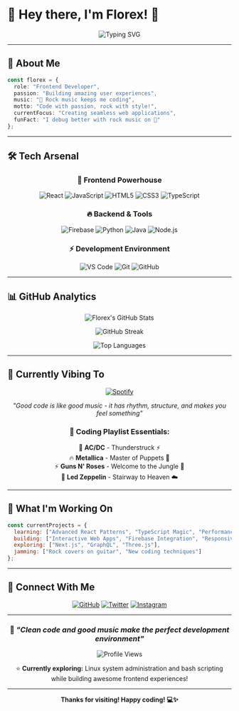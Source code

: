 # 🎸 Hey there, I'm Florex! 🚀

<div align="center">
  
![Typing SVG](https://readme-typing-svg.herokuapp.com?font=Fira+Code&weight=600&size=28&pause=1000&color=FF6B35&background=00000000&center=true&vCenter=true&width=600&lines=Frontend+Developer+%F0%9F%92%BB;Rock+Music+Lover+%F0%9F%A4%98;Code+Enthusiast+%E2%9A%A1;Always+Learning+%F0%9F%8C%B1)

</div>

---

## 🎯 About Me

```typescript
const florex = {
  role: "Frontend Developer",
  passion: "Building amazing user experiences",
  music: "🎸 Rock music keeps me coding",
  motto: "Code with passion, rock with style!",
  currentFocus: "Creating seamless web applications",
  funFact: "I debug better with rock music on 🤘"
};
```

---

## 🛠️ Tech Arsenal

<div align="center">

### 🚀 Frontend Powerhouse
![React](https://img.shields.io/badge/React-20232A?style=for-the-badge&logo=react&logoColor=61DAFB)
![JavaScript](https://img.shields.io/badge/JavaScript-F7DF1E?style=for-the-badge&logo=javascript&logoColor=black)
![HTML5](https://img.shields.io/badge/HTML5-E34F26?style=for-the-badge&logo=html5&logoColor=white)
![CSS3](https://img.shields.io/badge/CSS3-1572B6?style=for-the-badge&logo=css3&logoColor=white)
![TypeScript](https://img.shields.io/badge/TypeScript-007ACC?style=for-the-badge&logo=typescript&logoColor=white)

### 🔥 Backend & Tools
![Firebase](https://img.shields.io/badge/Firebase-FFCA28?style=for-the-badge&logo=firebase&logoColor=black)
![Python](https://img.shields.io/badge/Python-3776AB?style=for-the-badge&logo=python&logoColor=white)
![Java](https://img.shields.io/badge/Java-ED8B00?style=for-the-badge&logo=openjdk&logoColor=white)
![Node.js](https://img.shields.io/badge/Node.js-339933?style=for-the-badge&logo=nodedotjs&logoColor=white)

### ⚡ Development Environment
![VS Code](https://img.shields.io/badge/VS_Code-007ACC?style=for-the-badge&logo=visual-studio-code&logoColor=white)
![Git](https://img.shields.io/badge/Git-F05032?style=for-the-badge&logo=git&logoColor=white)
![GitHub](https://img.shields.io/badge/GitHub-181717?style=for-the-badge&logo=github&logoColor=white)

</div>

---

## 📊 GitHub Analytics

<div align="center">
  
![Florex's GitHub Stats](https://github-readme-stats.vercel.app/api?username=Florex0Real&show_icons=true&theme=radical&hide_border=true&bg_color=0D1117&title_color=FF6B35&icon_color=FF6B35&text_color=FFFFFF)

![GitHub Streak](https://github-readme-streak-stats.herokuapp.com/?user=Florex0Real&theme=radical&hide_border=true&background=0D1117&stroke=FF6B35&ring=FF6B35&fire=FFDD44&currStreakLabel=FFFFFF&sideLabels=FFFFFF&currStreakNum=FFFFFF&sideNums=FFFFFF&dates=FFFFFF)

![Top Languages](https://github-readme-stats.vercel.app/api/top-langs/?username=Florex0Real&layout=compact&theme=radical&hide_border=true&bg_color=0D1117&title_color=FF6B35&text_color=FFFFFF)

</div>

---

## 🎵 Currently Vibing To

<div align="center">
  
[![Spotify](https://img.shields.io/badge/Spotify-1ED760?style=for-the-badge&logo=spotify&logoColor=white)](https://open.spotify.com)

*"Good code is like good music - it has rhythm, structure, and makes you feel something"*

### 🎸 Coding Playlist Essentials:
🤘 **AC/DC** - Thunderstruck ⚡  
🔥 **Metallica** - Master of Puppets 🎯  
⚡ **Guns N' Roses** - Welcome to the Jungle 🌿  
🎸 **Led Zeppelin** - Stairway to Heaven ☁️  

</div>

---

## 🚀 What I'm Working On

```javascript
const currentProjects = {
  learning: ["Advanced React Patterns", "TypeScript Magic", "Performance Optimization"],
  building: ["Interactive Web Apps", "Firebase Integration", "Responsive Designs"],
  exploring: ["Next.js", "GraphQL", "Three.js"],
  jamming: ["Rock covers on guitar", "New coding techniques"]
};
```

---

## 🌟 Connect With Me

<div align="center">

[![GitHub](https://img.shields.io/badge/GitHub-181717?style=for-the-badge&logo=github&logoColor=white)](https://github.com/Florex0Real)
[![Twitter](https://img.shields.io/badge/Twitter-1DA1F2?style=for-the-badge&logo=twitter&logoColor=white)](#)
[![Instagram](https://img.shields.io/badge/Instagram-E4405F?style=for-the-badge&logo=instagram&logoColor=white)](#)

---

### 💭 *"Clean code and good music make the perfect development environment"*

![Profile Views](https://komarev.com/ghpvc/?username=Florex0Real&color=FF6B35&style=for-the-badge)

⭐ **Currently exploring:** Linux system administration and bash scripting while building awesome frontend experiences!

</div>

---

<div align="center">

**Thanks for visiting! Happy coding! 💻✨**

</div>
